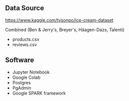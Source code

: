 ## Data Source 
https://www.kaggle.com/tysonpo/ice-cream-dataset


Combined (Ben & Jerry's, Breyer's, Häagen-Dazs, Talenti)
- products.csv
- reviews.csv


## Software
-  Jupyter Notebook
-  Google Colab
-  Postgres
-  PgAdmin
-  Google SPARK framework
